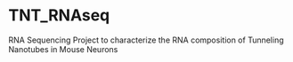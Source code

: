# TNT_RNAseq
RNA Sequencing Project to characterize the RNA composition of Tunneling Nanotubes in Mouse Neurons
